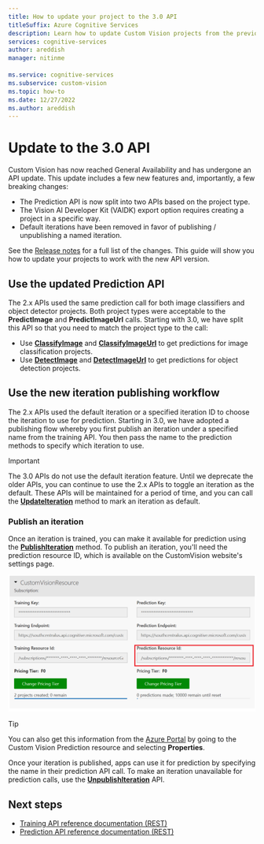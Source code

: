 ```yaml
---
title: How to update your project to the 3.0 API
titleSuffix: Azure Cognitive Services
description: Learn how to update Custom Vision projects from the previous version of the API to the 3.0 API.
services: cognitive-services
author: areddish
manager: nitinme

ms.service: cognitive-services
ms.subservice: custom-vision
ms.topic: how-to
ms.date: 12/27/2022
ms.author: areddish
---
```


# Update to the 3.0 API

Custom Vision has now reached General Availability and has undergone an API update. This update includes a few new features and, importantly, a few breaking changes:

* The Prediction API is now split into two APIs based on the project type.
* The Vision AI Developer Kit (VAIDK) export option requires creating a project in a specific way.
* Default iterations have been removed in favor of publishing / unpublishing a named iteration.

See the [Release notes](release-notes.md) for a full list of the changes. This guide will show you how to update your projects to work with the new API version. 

## Use the updated Prediction API

The 2.x APIs used the same prediction call for both image classifiers and object detector projects. Both project types were acceptable to the **PredictImage** and **PredictImageUrl** calls. Starting with 3.0, we have split this API so that you need to match the project type to the call:

* Use **[ClassifyImage](https://westus2.dev.cognitive.microsoft.com/docs/services/Custom_Vision_Prediction_3.0/operations/5c82db60bf6a2b11a8247c15)** and **[ClassifyImageUrl](https://westus2.dev.cognitive.microsoft.com/docs/services/Custom_Vision_Prediction_3.0/operations/5c82db60bf6a2b11a8247c14)** to get predictions for image classification projects.
* Use **[DetectImage](https://westus2.dev.cognitive.microsoft.com/docs/services/Custom_Vision_Prediction_3.0/operations/5c82db60bf6a2b11a8247c19)** and **[DetectImageUrl](https://westus2.dev.cognitive.microsoft.com/docs/services/Custom_Vision_Prediction_3.0/operations/5c82db60bf6a2b11a8247c18)** to get predictions for object detection projects.

## Use the new iteration publishing workflow

The 2.x APIs used the default iteration or a specified iteration ID to choose the iteration to use for prediction. Starting in 3.0, we have adopted a publishing flow whereby you first publish an iteration under a specified name from the training API. You then pass the name to the prediction methods to specify which iteration to use.

> [!IMPORTANT]
> The 3.0 APIs do not use the default iteration feature. Until we deprecate the older APIs, you can continue to use the 2.x APIs to toggle an iteration as the default. These APIs will be maintained for a period of time, and you can call the **[UpdateIteration](https://westus2.dev.cognitive.microsoft.com/docs/services/Custom_Vision_Training_3.0/operations/5c771cdcbf6a2b18a0c3b818)** method to mark an iteration as default.

### Publish an iteration

Once an iteration is trained, you can make it available for prediction using the **[PublishIteration](https://westus2.dev.cognitive.microsoft.com/docs/services/Custom_Vision_Training_3.0/operations/5c82db28bf6a2b11a8247bbc)** method. To publish an iteration, you'll need the prediction resource ID, which is available on the CustomVision website's settings page.

![The Custom Vision website settings page with the prediction resource ID outlined.](./media/update-application-to-3.0-sdk/prediction-id.png)

> [!TIP]
> You can also get this information from the [Azure Portal](https://portal.azure.com) by going to the Custom Vision Prediction resource and selecting **Properties**.

Once your iteration is published, apps can use it for prediction by specifying the name in their prediction API call. To make an iteration unavailable for prediction calls, use the **[UnpublishIteration](https://westus2.dev.cognitive.microsoft.com/docs/services/Custom_Vision_Training_3.0/operations/5c771cdcbf6a2b18a0c3b81a)** API.

## Next steps

* [Training API reference documentation (REST)](https://go.microsoft.com/fwlink/?linkid=865446)
* [Prediction API reference documentation (REST)](https://go.microsoft.com/fwlink/?linkid=865445)